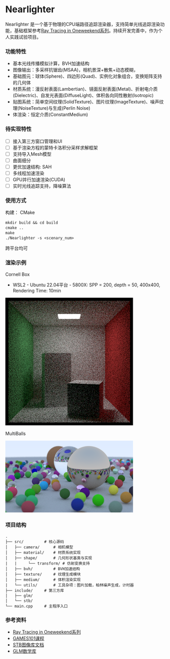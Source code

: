# Nearlighter

Nearlighter 是一个基于物理的CPU端路径追踪渲染器，支持简单光线追踪渲染功能，基础框架参考[Ray Tracing in Oneweekend系列](https://github.com/RayTracing/raytracing.github.io)。持续开发完善中，作为个人实践试验项目。

### 功能特性

- 基本光线传播模拟计算，BVH加速结构
- 图像输出：多采样抗锯齿(MSAA)，相机景深+散焦+动态模糊，
- 基础图元：球体(Sphere)、四边形(Quad)、实例化对象组合，变换矩阵支持的几何体
- 材质系统：漫反射表面(Lambertian)、镜面反射表面(Metal)、折射电介质(Dielectric)、自发光表面(DiffuseLight)、体积各向同性散射(Isotropic)
- 贴图系统：简单空间纹理(SolidTexture)、图片纹理(ImageTexture)、噪声纹理(NoiseTexture)与生成(Perlin Noise)
- 体渲染：恒定介质(ConstantMedium)

### 待实现特性

- [ ] 接入第三方窗口管理和UI
- [ ] 基于渲染方程的蒙特卡洛积分采样求解框架
- [ ] 支持导入Mesh模型
- [ ] 曲面细分
- [ ] 更优加速结构: SAH
- [ ] 多线程加速渲染
- [ ] GPU并行加速渲染(CUDA)
- [ ] 实时光线追踪支持，降噪算法

### 使用方式

构建： CMake

```
mkdir build && cd build
cmake ..
make
./Nearlighter -s <scenary_num>
```

跨平台均可

### 渲染示例

Cornell Box

- WSL2 - Ubuntu 22.04平台 - 5800X: SPP = 200, depth = 50, 400x400, Rendering Time: 10min

![Cornell Box](./doc/figs/cornellbox/cornell-box-2-transform.png)

MultiBalls

![MultiBalls](./doc/stage1-achievement.png)

### 项目结构

```
.
├── src/         # 核心源码
│   ├── camera/      # 相机模型
│   ├── material/    # 材质系统实现
│   ├── shape/       # 几何形状基类与实现
|   |     └── transform/ # 仿射变换支持
│   ├── bvh/         # BVH加速结构
│   ├── texture/     # 纹理生成模块
│   ├── medium/      # 体积渲染实现
|   └── utils/       # 工具杂项：图片加载，柏林噪声生成，计时器
├── include/     # 第三方库
│   ├── glm/
│   └── stb/
└── main.cpp     # 主程序入口
```

### 参考资料

- [Ray Tracing in Oneweekend系列](https://github.com/RayTracing/raytracing.github.io)
- [GAMES101课程](https://games-cn.org/intro-graphics/)
- [STB图像库文档](https://github.com/nothings/stb)
- [GLM数学库](https://glm.g-truc.net/)
